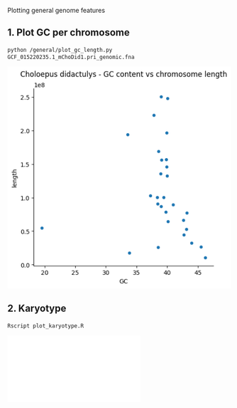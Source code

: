Plotting general genome features

## 1. Plot GC per chromosome

```
python /general/plot_gc_length.py GCF_015220235.1_mChoDid1.pri_genomic.fna

```


![](/general/CD-GC-lengthsm.png)


## 2. Karyotype

``` 
Rscript plot_karyotype.R
```

![](/general/karyotype.pdf)
